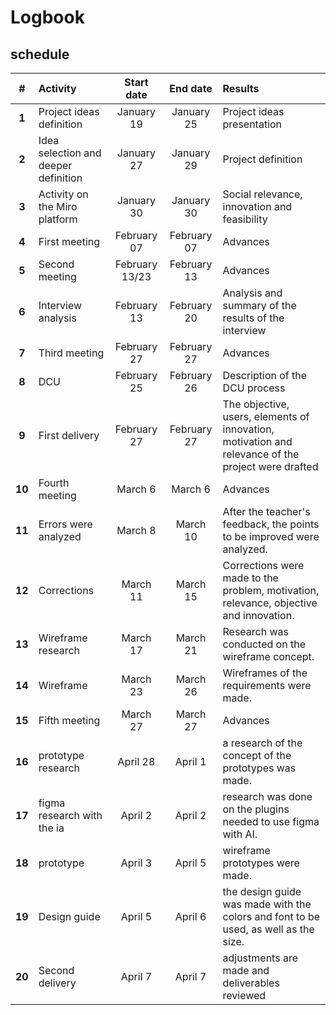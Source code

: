 #   Logbook


##  schedule

|   #    | Activity                                               | Start date       |  End date       | Results                                     |
| :----: | :----------------------------------------------------- | :---------:      | :---------:     | :------------------------------------------------------ |
| **1**  | Project ideas definition                               | January 19    | January 25   | Project ideas presentation                              |
| **2**  | Idea selection and deeper definition                   | January 27    | January 29   | Project definition                                      |
| **3**  | Activity on the Miro platform                         | January 30    | January 30   | Social relevance, innovation and feasibility            |
| **4**  | First meeting                                          | February 07  | February 07  | Advances                                                |
| **5**  | Second meeting                                         | February 13/23   | February 13  | Advances                                                |
| **6**  | Interview analysis                                             | February 13   | February 20  | Analysis and summary of the results of the interview|
| **7**  | Third meeting                                              | February 27   | February 27  | Advances                                         |
| **8**  | DCU                                               | February 25   | February 26  | Description of the DCU process         |
| **9**  | First delivery                                             | February 27   | February 27  | The objective, users, elements of innovation, motivation and relevance of the project were drafted |
| **10**  | Fourth meeting                                               | March 6   | March 6  | Advances        |
| **11**  | Errors were analyzed                                               | March 8   | March 10  | After the teacher's feedback, the points to be improved were analyzed. |
| **12**  | Corrections                                               | March 11   | March 15  | Corrections were made to the problem, motivation, relevance, objective and innovation.|
| **13**  | Wireframe research                                              | March 17   | March 21  | Research was conducted on the wireframe concept.  |
| **14**  | Wireframe                                               | March 23   | March 26  | Wireframes of the requirements were made.  |
| **15**  | Fifth meeting                                               | March 27   | March 27  | Advances        |
| **16**  | prototype research                                             | April 28  | April 1  | a research of the concept of the prototypes was made.  |
| **17**  | figma research with the ia                                         | April 2   | April 2  |research was done on the plugins needed to use figma with AI. |
| **18**  | prototype                                              | April 3   | April 5  | wireframe prototypes were made.|
| **19**  | Design guide                                              | April 5   | April 6  | the design guide was made with the colors and font to be used, as well as the size.|
| **20**  | Second delivery                                               | April 7   | April 7  | adjustments are made and deliverables reviewed|
